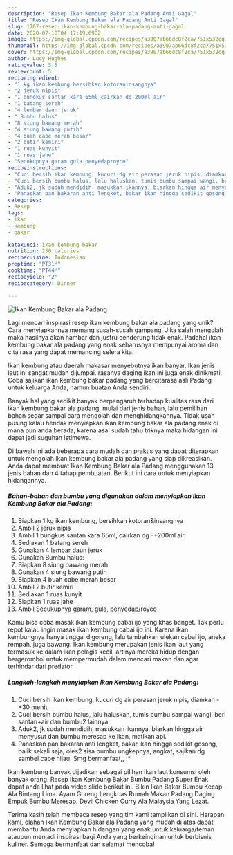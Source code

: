 ```yaml
---
description: "Resep Ikan Kembung Bakar ala Padang Anti Gagal"
title: "Resep Ikan Kembung Bakar ala Padang Anti Gagal"
slug: 1707-resep-ikan-kembung-bakar-ala-padang-anti-gagal
date: 2020-07-18T04:17:19.698Z
image: https://img-global.cpcdn.com/recipes/a3907ab66dc8f2ca/751x532cq70/ikan-kembung-bakar-ala-padang-foto-resep-utama.jpg
thumbnail: https://img-global.cpcdn.com/recipes/a3907ab66dc8f2ca/751x532cq70/ikan-kembung-bakar-ala-padang-foto-resep-utama.jpg
cover: https://img-global.cpcdn.com/recipes/a3907ab66dc8f2ca/751x532cq70/ikan-kembung-bakar-ala-padang-foto-resep-utama.jpg
author: Lucy Hughes
ratingvalue: 3.5
reviewcount: 5
recipeingredient:
- "1 kg ikan kembung bersihkan kotoraninsangnya"
- "2 jeruk nipis"
- "1 bungkus santan kara 65ml cairkan dg 200ml air"
- "1 batang sereh"
- "4 lembar daun jeruk"
- " Bumbu halus"
- "8 siung bawang merah"
- "4 siung bawang putih"
- "4 buah cabe merah besar"
- "2 butir kemiri"
- "1 ruas kunyit"
- "1 ruas jahe"
- "Secukupnya garam gula penyedaproyco"
recipeinstructions:
- "Cuci bersih ikan kembung, kucuri dg air perasan jeruk nipis, diamkan -+30 menit"
- "Cuci bersih bumbu halus, lalu haluskan, tumis bumbu sampai wangi, beri santan+air dan bumbu2 lainnya"
- "Aduk2, jk sudah mendidih, masukkan ikannya, biarkan hingga air menyusut dan bumbu meresap ke ikan, matikan api."
- "Panaskan pan bakaran anti lengket, bakar ikan hingga sedikit gosong, balik sekali saja, oles2 sisa bumbu ungkepnya, angkat, sajikan dg sambel cabe hijau. Smg bermanfaat,, :*"
categories:
- Resep
tags:
- ikan
- kembung
- bakar

katakunci: ikan kembung bakar 
nutrition: 230 calories
recipecuisine: Indonesian
preptime: "PT31M"
cooktime: "PT44M"
recipeyield: "2"
recipecategory: Dinner

---
```



![Ikan Kembung Bakar ala Padang](https://img-global.cpcdn.com/recipes/a3907ab66dc8f2ca/751x532cq70/ikan-kembung-bakar-ala-padang-foto-resep-utama.jpg)

Lagi mencari inspirasi resep ikan kembung bakar ala padang yang unik? Cara menyiapkannya memang susah-susah gampang. Jika salah mengolah maka hasilnya akan hambar dan justru cenderung tidak enak. Padahal ikan kembung bakar ala padang yang enak seharusnya mempunyai aroma dan cita rasa yang dapat memancing selera kita.

Ikan kembung atau daerah makasar menyebutnya ikan banyar. Ikan jenis laut ini sangat mudah dijumpai. rasanya daging ikan ini juga enak dinikmati. Coba sajikan ikan kembung bakar padang yang bercitarasa asli Padang untuk keluarga Anda, namun buatan Anda sendiri.

Banyak hal yang sedikit banyak berpengaruh terhadap kualitas rasa dari ikan kembung bakar ala padang, mulai dari jenis bahan, lalu pemilihan bahan segar sampai cara mengolah dan menghidangkannya. Tidak usah pusing kalau hendak menyiapkan ikan kembung bakar ala padang enak di mana pun anda berada, karena asal sudah tahu triknya maka hidangan ini dapat jadi suguhan istimewa.


Di bawah ini ada beberapa cara mudah dan praktis yang dapat diterapkan untuk mengolah ikan kembung bakar ala padang yang siap dikreasikan. Anda dapat membuat Ikan Kembung Bakar ala Padang menggunakan 13 jenis bahan dan 4 tahap pembuatan. Berikut ini cara untuk menyiapkan hidangannya.

<!--inarticleads1-->

##### Bahan-bahan dan bumbu yang digunakan dalam menyiapkan Ikan Kembung Bakar ala Padang:

1. Siapkan 1 kg ikan kembung, bersihkan kotoran&amp;insangnya
1. Ambil 2 jeruk nipis
1. Ambil 1 bungkus santan kara 65ml, cairkan dg -+200ml air
1. Sediakan 1 batang sereh
1. Gunakan 4 lembar daun jeruk
1. Gunakan  Bumbu halus:
1. Siapkan 8 siung bawang merah
1. Gunakan 4 siung bawang putih
1. Siapkan 4 buah cabe merah besar
1. Ambil 2 butir kemiri
1. Sediakan 1 ruas kunyit
1. Siapkan 1 ruas jahe
1. Ambil Secukupnya garam, gula, penyedap/royco


Kamu bisa coba masak ikan kembung cabai ijo yang khas banget. Tak perlu repot kalau ingin masak ikan kembung cabai ijo ini. Karena ikan kembungnya hanya tinggal digoreng, lalu tambahkan ulekan cabai ijo, aneka rempah, juga bawang. Ikan kembung merupakan jenis ikan laut yang termasuk ke dalam ikan pelagis kecil, artinya mereka hidup dengan bergerombol untuk mempermudah dalam mencari makan dan agar terhindar dari predator. 

<!--inarticleads2-->

##### Langkah-langkah menyiapkan Ikan Kembung Bakar ala Padang:

1. Cuci bersih ikan kembung, kucuri dg air perasan jeruk nipis, diamkan -+30 menit
1. Cuci bersih bumbu halus, lalu haluskan, tumis bumbu sampai wangi, beri santan+air dan bumbu2 lainnya
1. Aduk2, jk sudah mendidih, masukkan ikannya, biarkan hingga air menyusut dan bumbu meresap ke ikan, matikan api.
1. Panaskan pan bakaran anti lengket, bakar ikan hingga sedikit gosong, balik sekali saja, oles2 sisa bumbu ungkepnya, angkat, sajikan dg sambel cabe hijau. Smg bermanfaat,, :*


Ikan kembung banyak dijadikan sebagai pilihan ikan laut konsumsi oleh banyak orang. Resep Ikan Kembung Bakar Bumbu Padang Super Enak dapat anda lihat pada video slide berikut ini. Bikin Ikan Bakar Bumbu Kecap Ala Bintang Lima. Ayam Goreng Lengkuas Rumah Makan Padang Daging Empuk Bumbu Meresap. Devil Chicken Curry Ala Malaysia Yang Lezat. 

Terima kasih telah membaca resep yang tim kami tampilkan di sini. Harapan kami, olahan Ikan Kembung Bakar ala Padang yang mudah di atas dapat membantu Anda menyiapkan hidangan yang enak untuk keluarga/teman ataupun menjadi inspirasi bagi Anda yang berkeinginan untuk berbisnis kuliner. Semoga bermanfaat dan selamat mencoba!
